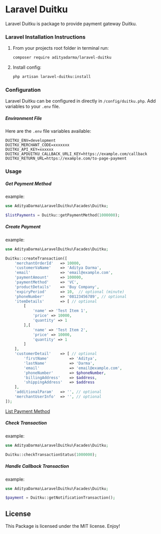 # Laravel Duitku
Laravel Duitku is package to provide payment gateway Duitku.

### Laravel Installation Instructions
1. From your projects root folder in terminal run:

   ```bash
   composer require adityadarma/laravel-duitku
   ```

2. Install config:

   ```bash
   php artisan laravel-duitku:install
   ```

### Configuration
Laravel Duitku can be configured in directly in `/config/duitku.php`. Add variables to your `.env` file.


##### Environment File
Here are the `.env` file variables available:

```dotenv
DUITKU_ENV=development
DUITKU_MERCHANT_CODE=xxxxxxx
DUITKU_API_KEY=xxxxxx
DUITKU_APDUITKU_CALLBACK_URLI_KEY=https://example.com/callback
DUITKU_RETURN_URL=https://example.com/to-page-payment
```

### Usage

##### Get Payment Method
example:

```php
use AdityaDarma\LaravelDuitku\Facades\Duitku;

$listPayments = Duitku::getPaymentMethod(1000000);
```

##### Create Payment
example:

```php
use AdityaDarma\LaravelDuitku\Facades\Duitku;

Duitku::createTransaction([
    'merchantOrderId'   => 10000,
    'customerVaName'    => 'Aditya Darma',
    'email'             => 'email@example.com',
    'paymentAmount'     => 100000,
    'paymentMethod'     => 'VC',
    'productDetails'    => 'Buy Company',
    'expiryPeriod'      => 10,  // optional (minute)
    'phoneNumber'       => '08123456789', // optional
    'itemDetails'       => [ // optional
        [
            'name' => 'Test Item 1',
            'price' => 10000,
            'quantity' => 1
        ],[
            'name' => 'Test Item 2',
            'price' => 10000,
            'quantity' => 1
        ]
    ],
    'customerDetail'    => [ // optional
        'firstName'         => 'Aditya',
        'lastName'          => 'Darma',
        'email'             => 'email@example.com',
        'phoneNumber'       => $phoneNumber,
        'billingAddress'    => $address,
        'shippingAddress'   => $address
    ],
    'additionalParam'   => '', // optional
    'merchantUserInfo'  => '', // optional
]);
```
[List Payment Method](https://docs.duitku.com/api/id/#metode-pembayaran)

##### Check Transaction
example:

```php
use AdityaDarma\LaravelDuitku\Facades\Duitku;

Duitku::checkTransactionStatus(1000000);
```

##### Handle Callback Transaction
example:

```php
use AdityaDarma\LaravelDuitku\Facades\Duitku;

$payment = Duitku::getNotificationTransaction();
```

## License

This Package is licensed under the MIT license. Enjoy!

